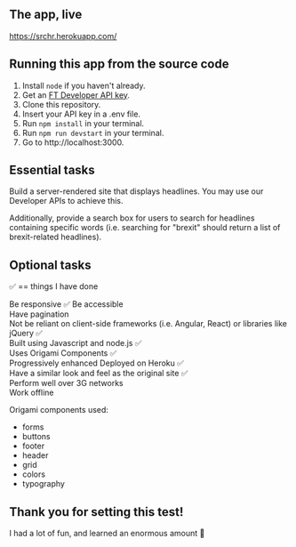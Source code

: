 ## The app, live

https://srchr.herokuapp.com/

## Running this app from the source code

1. Install `node` if you haven't already.
2. Get an [FT Developer API key](https://developer.ft.com/portal/docs-start-obtain-an-api-key).
3. Clone this repository.
4. Insert your API key in a .env file.
5. Run `npm install` in your terminal.
6. Run `npm run devstart` in your terminal.
7. Go to http://localhost:3000.

## Essential tasks

Build a server-rendered site that displays headlines. You may use our Developer APIs to achieve this.

Additionally, provide a search box for users to search for headlines containing specific words (i.e. searching for "brexit" should return a list of brexit-related headlines).

## Optional tasks

✅ == things I have done

Be responsive ✅
Be accessible  
Have pagination  
Not be reliant on client-side frameworks (i.e. Angular, React) or libraries like jQuery ✅  
Built using Javascript and node.js ✅  
Uses Origami Components ✅  
Progressively enhanced
Deployed on Heroku ✅  
Have a similar look and feel as the original site ✅  
Perform well over 3G networks  
Work offline

Origami components used:

- forms
- buttons
- footer
- header
- grid
- colors
- typography

## Thank you for setting this test!

I had a lot of fun, and learned an enormous amount 🦑

